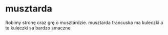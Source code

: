 # musztarda
Robimy stronę oraz grę o musztardzie.
musztarda francuska ma kuleczki a te  kuleczki sa bardzo smaczne
